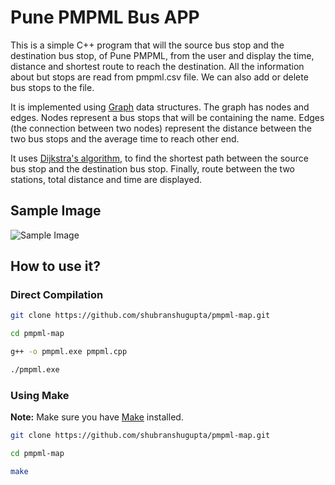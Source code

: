 # Pune PMPML Bus APP

This is a simple C++ program that will the source bus stop and the destination bus stop, of Pune PMPML, from the user and display the time, distance and shortest route to reach the destination. All the information about but stops are read from pmpml.csv file. We can also add or delete bus stops to the file.

It is implemented using [Graph](https://en.wikipedia.org/wiki/Graph_(abstract_data_type)) data structures. The graph has nodes and edges. Nodes represent a bus stops that will be containing the name. Edges (the connection between two nodes) represent the distance between the two bus stops and the average time to reach other end.

It uses [Dijkstra's algorithm](https://en.wikipedia.org/wiki/Dijkstra%27s_algorithm), to find the shortest path between the source bus stop and the destination bus stop. Finally, route between the two stations, total distance and time are displayed.

## Sample Image

![Sample Image]()

## How to use it?

### Direct Compilation

```bash
git clone https://github.com/shubranshugupta/pmpml-map.git

cd pmpml-map

g++ -o pmpml.exe pmpml.cpp

./pmpml.exe
```

### Using Make

**Note:** Make sure you have [Make](https://www.gnu.org/software/make/) installed.

```bash
git clone https://github.com/shubranshugupta/pmpml-map.git

cd pmpml-map

make
```
